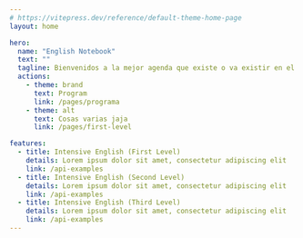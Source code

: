 ```yaml
---
# https://vitepress.dev/reference/default-theme-home-page
layout: home

hero:
  name: "English Notebook"
  text: ""
  tagline: Bienvenidos a la mejor agenda que existe o va existir en el mundo de las agendas agendosas
  actions:
    - theme: brand
      text: Program
      link: /pages/programa
    - theme: alt
      text: Cosas varias jaja
      link: /pages/first-level

features:
  - title: Intensive English (First Level)
    details: Lorem ipsum dolor sit amet, consectetur adipiscing elit
    link: /api-examples
  - title: Intensive English (Second Level)
    details: Lorem ipsum dolor sit amet, consectetur adipiscing elit
    link: /api-examples
  - title: Intensive English (Third Level)
    details: Lorem ipsum dolor sit amet, consectetur adipiscing elit
    link: /api-examples
---
```


